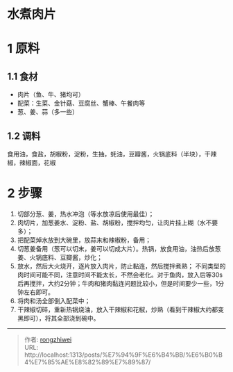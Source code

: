 # 水煮肉片

# 1 原料

## 1.1 食材
* 肉片（鱼、牛、猪均可）
* 配菜：生菜、金针菇、豆腐丝、蟹棒、午餐肉等
* 葱、姜、蒜（多一些）
## 1.2 调料
食用油，食盐，胡椒粉，淀粉，生抽，蚝油，豆瓣酱，火锅底料（半块），干辣椒，辣椒面，花椒
# 2 步骤
1. 切部分葱、姜，热水冲泡（等水放凉后使用最佳）；
2. 肉切片，加葱姜水、淀粉、盐、胡椒粉，搅拌均匀，让肉片挂上糊（水不要多）；
3. 把配菜焯水放到大碗里，放蒜末和辣椒粉，备用；
4. 切葱姜备用（葱可以切末，姜可以切成大片）。热锅，放食用油，油热后放葱姜、火锅底料、豆瓣酱，炒化；
5. 放水，然后大火烧开，逐片放入肉片，防止黏连，然后搅拌煮熟；
   不同类型的肉时间可能不同，注意时间不能太长，不然会老化。对于鱼肉，放入后等30s后再搅拌，大约2分钟；牛肉和猪肉黏连问题比较小，但是时间要少一些，1分钟左右即可。
6. 将肉和汤全部倒入配菜中；
7. 干辣椒切碎，重新热锅烧油，放入干辣椒和花椒，炒熟（看到干辣椒大约都变黑即可），将其全部浇到碗中。

---

> 作者: [rongzhiwei](https://rongzhiwei.github.io/)  
> URL: http://localhost:1313/posts/%E7%94%9F%E6%B4%BB/%E6%B0%B4%E7%85%AE%E8%82%89%E7%89%87/  

